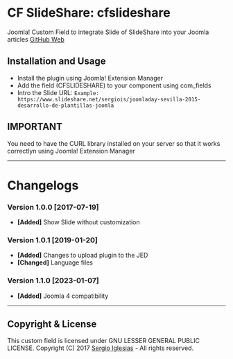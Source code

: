 # CF SlideShare: cfslideshare
Joomla! Custom Field to integrate Slide of SlideShare into your Joomla articles
[GitHub Web](https://sergiois.github.io/cfslideshare.html "CF SlideShare")

## Installation and Usage
* Install the plugin using Joomla! Extension Manager
* Add the field (CFSLIDESHARE) to your component using com_fields
* Intro the Slide URL:
`Example: https://www.slideshare.net/sergiois/joomladay-sevilla-2015-desarrollo-de-plantillas-joomla`

## IMPORTANT
You need to have the CURL library installed on your server so that it works correctlyn using Joomla! Extension Manager

* * *

# Changelogs

### Version 1.0.0 [2017-07-19]
* **[Added]** Show Slide without customization

### Version 1.0.1 [2019-01-20]
* **[Added]** Changes to upload plugin to the JED
* **[Changed]** Language files

### Version 1.1.0 [2023-01-07]
* **[Added]** Joomla 4 compatibility

* * *

## Copyright & License
This custom field is licensed under GNU LESSER GENERAL PUBLIC LICENSE.
Copyright (C) 2017 [Sergio Iglesias](https://sergioiglesias.net) - All rights reserved.